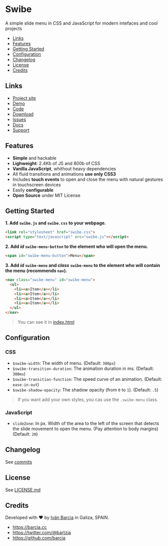 # Swibe
A simple slide menu in CSS and JavaScript for modern intefaces and cool projects

* [Links](https://github.com/barcia/swibe#links)
* [Features](https://github.com/barcia/swibe#features)
* [Getting Started](https://github.com/barcia/swibe#getting-started)
* [Configuration](https://github.com/barcia/swibe#configuration)
* [Changelog](https://github.com/barcia/swibe#changelog)
* [License](https://github.com/barcia/swibe#license)
* [Credits](https://github.com/barcia/swibe#credits)



## Links
* [Project site](https://projects.barcia.cc/bramework)
* [Demo](https://barcia.github.io/swibe/)
* [Code](https://github.com/barcia/swibe)
* [Download](https://github.com/barcia/swibe/archive/master.zip)
* [Issues](https://github.com/barcia/swibe/issues)
* [Docs](https://github.com/barcia/swibe/blob/master/README.md)
* [Support](https://gitter.im/barcia/swibe)



## Features
* **Simple** and hackable
* **Lighweight**: 2.4Kb of JS and 800b of CSS
* **Vanilla JavaScript**, whithout heavy dependencies
* All fluid transitions and animations **use only CSS3**
* Includes **touch events** to open and close the menu with natural gestures in touchscreen devices
* Easily **configurable**
* **Open Source** under MIT License


## Getting Started

**1. Add `swibe.js` and `swibe.css` to your webpage.**

```html
<link rel="stylesheet" href="swibe.css">
<script type="text/javascript" src="swibe.js"></script>
```


**2. Add _id_ `swibe-menu-button` to the element who will open the menu.**

```html
<span id="swibe-menu-button">Menu</span>
```


**3. Add _id_ `swibe-menu` and _class_ `swibe-menu` to the element who will contain the menu (recommends `nav`).**

```html
<nav class="swibe-menu" id="swibe-menu">
  <ul>
    <li><a>Item</a></li>
    <li><a>Item</a></li>
    <li><a>Item</a></li>
    <li><a>Item</a></li>
  </ul>
</nav>
```


> You can see it in [index.html](https://github.com/barcia/swibe/blob/master/index.html)



## Configuration

### CSS

  * `$swibe-width`: The width of menu. (Default: `300px`)
  * `$swibe-transition-duration`: The animation duration in ms. (Default: `300ms`)
  * `$swibe-transition-function`: The speed curve of an animation. (Default: `ease-in-out`)
  * `$swibe-shadow-opacity`: The shadow opacity (from `0` to `1`). (Default: `.5`)


> If you want add your own styles, you cas use the `.swibe-menu` class.


### JavaScript

  * `slideZone`: In px. Width of the area to the left of the screen that detects the slide movement to open the menu. (Pay attention to body margins) (Default: `20`)



## Changelog
See [commits](https://github.com/barcia/swibe/commits/master)



## License
See [LICENSE.md](https://github.com/barcia/swibe/blob/master/LICENSE.md)



## Credits
Developed with :heart: by [Iván Barcia](https://barcia.cc) in Galiza, SPAIN.

* https://barcia.cc
* https://twitter.com/@bartzia
* https://github.com/barcia
